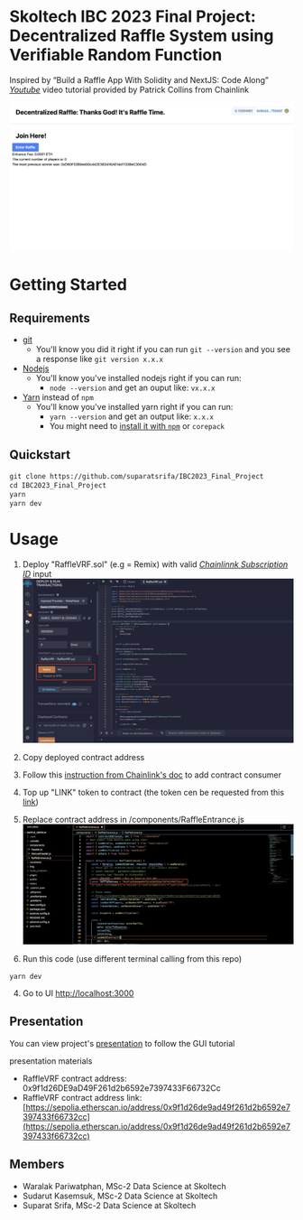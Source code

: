 # Skoltech IBC 2023 Final Project: Decentralized Raffle System using Verifiable Random Function
Inspired by “Build a Raffle App With Solidity and NextJS: Code Along” *[Youtube](https://www.youtube.com/watch?v=gyMwXuJrbJQ&t=59647s)* video tutorial provided by Patrick Collins from Chainlink

![Gui](img/ibc_gui.png)

# Getting Started

## Requirements

- [git](https://git-scm.com/book/en/v2/Getting-Started-Installing-Git)
  - You'll know you did it right if you can run `git --version` and you see a response like `git version x.x.x`
- [Nodejs](https://nodejs.org/en/)
  - You'll know you've installed nodejs right if you can run:
    - `node --version` and get an ouput like: `vx.x.x`
- [Yarn](https://yarnpkg.com/getting-started/install) instead of `npm`
  - You'll know you've installed yarn right if you can run:
    - `yarn --version` and get an output like: `x.x.x`
    - You might need to [install it with `npm`](https://classic.yarnpkg.com/lang/en/docs/install/) or `corepack`

## Quickstart

```
git clone https://github.com/suparatsrifa/IBC2023_Final_Project
cd IBC2023_Final_Project
yarn
yarn dev
```


# Usage

1. Deploy "RaffleVRF.sol" (e.g = Remix) with valid *[Chainlinnk Subscription ID](https://vrf.chain.link/)* input
![Contract](img/ibc_contract_deploy.png)

2. Copy deployed contract address

3. Follow this [instruction from Chainlink's doc](https://docs.chain.link/vrf/v2/subscription/examples/get-a-random-number/) to add contract consumer

4. Top up "LINK" token to contract (the token cen be requested from this [link](https://faucets.chain.link/))

3. Replace contract address in /components/RaffleEntrance.js
![ReplaceAddress](img/ibc_fix_contract_address.png)

3. Run this code (use different terminal calling from this repo)

```
yarn dev
```

4. Go to UI [http://localhost:3000](http://localhost:3000)



## Presentation

You can view project's [presentation](https://docs.google.com/presentation/d/1wiWMIO8xM-1uU6GO1zW0oZwqOIBLel2IoIVwHK3jYQI/edit?usp=sharing) to follow the GUI tutorial

presentation materials
- RaffleVRF contract address: 0x9f1d26DE9aD49F261d2b6592e7397433F66732Cc
- RaffleVRF contract address link: [https://sepolia.etherscan.io/address/0x9f1d26de9ad49f261d2b6592e7397433f66732cc](https://sepolia.etherscan.io/address/0x9f1d26de9ad49f261d2b6592e7397433f66732cc)


## Members

- Waralak Pariwatphan, MSc-2 Data Science at Skoltech
- Sudarut Kasemsuk, MSc-2 Data Science at Skoltech 
- Suparat Srifa, MSc-2 Data Science at Skoltech



